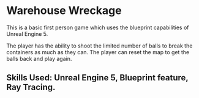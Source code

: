 # Warehouse Wreckage
This is a basic first person game which uses the blueprint capabilities of Unreal Engine 5.

The player has the ability to shoot the limited number of balls to break the containers as much as they can. The player can reset the map to get the balls back and play again.

## Skills Used: Unreal Engine 5, Blueprint feature, Ray Tracing.
